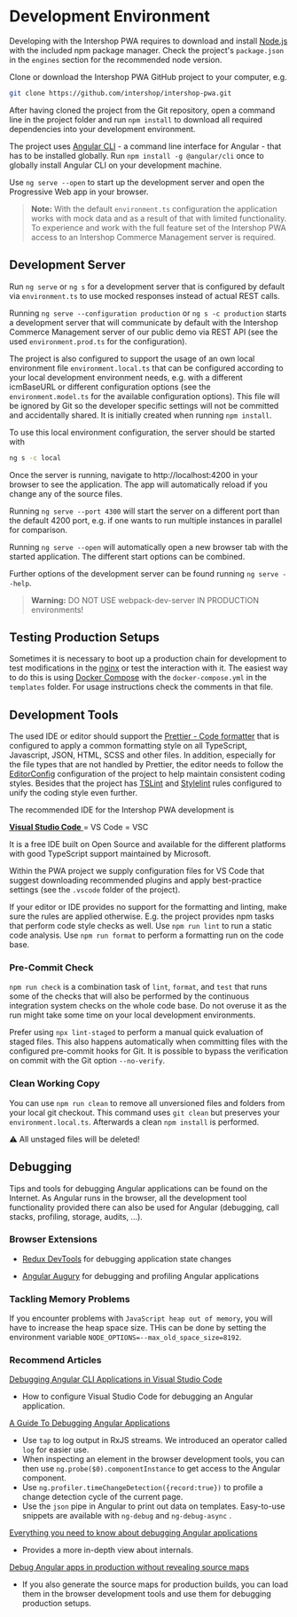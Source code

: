 <!--
kb_guide
kb_pwa
kb_everyone
kb_sync_latest_only
-->

# Development Environment

Developing with the Intershop PWA requires to download and install [Node.js](https://nodejs.org) with the included npm package manager.
Check the project's `package.json` in the `engines` section for the recommended node version.

Clone or download the Intershop PWA GitHub project to your computer, e.g.

```bash
git clone https://github.com/intershop/intershop-pwa.git
```

After having cloned the project from the Git repository, open a command line in the project folder and run `npm install` to download all required dependencies into your development environment.

The project uses [Angular CLI](https://cli.angular.io) - a command line interface for Angular - that has to be installed globally.
Run `npm install -g @angular/cli` once to globally install Angular CLI on your development machine.

Use `ng serve --open` to start up the development server and open the Progressive Web app in your browser.

> **Note:** With the default `environment.ts` configuration the application works with mock data and as a result of that with limited functionality. To experience and work with the full feature set of the Intershop PWA access to an Intershop Commerce Management server is required.

## Development Server

Run `ng serve` or `ng s` for a development server that is configured by default via `environment.ts` to use mocked responses instead of actual REST calls.

Running `ng serve --configuration production` or `ng s -c production` starts a development server that will communicate by default with the Intershop Commerce Management server of our public demo via REST API (see the used `environment.prod.ts` for the configuration).

The project is also configured to support the usage of an own local environment file `environment.local.ts` that can be configured according to your local development environment needs, e.g. with a different icmBaseURL or different configuration options (see the `environment.model.ts` for the available configuration options).
This file will be ignored by Git so the developer specific settings will not be committed and accidentally shared.
It is initially created when running `npm install`.

To use this local environment configuration, the server should be started with

```bash
ng s -c local
```

Once the server is running, navigate to http://localhost:4200 in your browser to see the application.
The app will automatically reload if you change any of the source files.

Running `ng serve --port 4300` will start the server on a different port than the default 4200 port, e.g. if one wants to run multiple instances in parallel for comparison.

Running `ng serve --open` will automatically open a new browser tab with the started application.
The different start options can be combined.

Further options of the development server can be found running `ng serve --help`.

> **Warning:** DO NOT USE webpack-dev-server IN PRODUCTION environments!

## Testing Production Setups

Sometimes it is necessary to boot up a production chain for development to test modifications in the [nginx](./nginx-startup.md) or test the interaction with it.
The easiest way to do this is using [Docker Compose](https://docs.docker.com/compose/) with the `docker-compose.yml` in the `templates` folder.
For usage instructions check the comments in that file.

## Development Tools

The used IDE or editor should support the [Prettier - Code formatter](https://prettier.io) that is configured to apply a common formatting style on all TypeScript, Javascript, JSON, HTML, SCSS and other files.
In addition, especially for the file types that are not handled by Prettier, the editor needs to follow the [EditorConfig](http://editorconfig.org) configuration of the project to help maintain consistent coding styles.
Besides that the project has [TSLint](https://palantir.github.io/tslint) and [Stylelint](https://stylelint.io) rules configured to unify the coding style even further.

The recommended IDE for the Intershop PWA development is

[**Visual Studio Code** ](https://code.visualstudio.com) = VS Code = VSC

It is a free IDE built on Open Source and available for the different platforms with good TypeScript support maintained by Microsoft.

Within the PWA project we supply configuration files for VS Code that suggest downloading recommended plugins and apply best-practice settings (see the `.vscode` folder of the project).

If your editor or IDE provides no support for the formatting and linting, make sure the rules are applied otherwise.
E.g. the project provides npm tasks that perform code style checks as well.
Use `npm run lint` to run a static code analysis.
Use `npm run format` to perform a formatting run on the code base.

### Pre-Commit Check

`npm run check` is a combination task of `lint`, `format`, and `test` that runs some of the checks that will also be performed by the continuous integration system checks on the whole code base.
Do not overuse it as the run might take some time on your local development environments.

Prefer using `npx lint-staged` to perform a manual quick evaluation of staged files.
This also happens automatically when committing files with the configured pre-commit hooks for Git.
It is possible to bypass the verification on commit with the Git option `--no-verify`.

### Clean Working Copy

You can use `npm run clean` to remove all unversioned files and folders from your local git checkout.
This command uses `git clean` but preserves your `environment.local.ts`.
Afterwards a clean `npm install` is performed.

:warning: All unstaged files will be deleted!

## Debugging

Tips and tools for debugging Angular applications can be found on the Internet.
As Angular runs in the browser, all the development tool functionality provided there can also be used for Angular (debugging, call stacks, profiling, storage, audits, ...).

### Browser Extensions

- [Redux DevTools](https://github.com/reduxjs/redux-devtools) for debugging application state changes

- [Angular Augury](https://augury.angular.io) for debugging and profiling Angular applications

### Tackling Memory Problems

If you encounter problems with `JavaScript heap out of memory`, you will have to increase the heap space size.
THis can be done by setting the environment variable `NODE_OPTIONS=--max_old_space_size=8192`.

### Recommend Articles

[Debugging Angular CLI Applications in Visual Studio Code](https://scotch.io/tutorials/debugging-angular-cli-applications-in-visual-studio-code)

- How to configure Visual Studio Code for debugging an Angular application.

[A Guide To Debugging Angular Applications](https://medium.com/front-end-weekly/a-guide-to-debugging-angular-applications-5a36bd88b4cf)

- Use `tap` to log output in RxJS streams. We introduced an operator called `log` for easier use.
- When inspecting an element in the browser development tools, you can then use `ng.probe($0).componentInstance` to get access to the Angular component.
- Use `ng.profiler.timeChangeDetection({record:true})` to profile a change detection cycle of the current page.
- Use the `json` pipe in Angular to print out data on templates. Easy-to-use snippets are available with `ng-debug` and `ng-debug-async` .

[Everything you need to know about debugging Angular applications](https://indepth.dev/everything-you-need-to-know-about-debugging-angular-applications)

- Provides a more in-depth view about internals.

[Debug Angular apps in production without revealing source maps](https://medium.com/angular-in-depth/debug-angular-apps-in-production-without-revealing-source-maps-ab4a235edd85)

- If you also generate the source maps for production builds, you can load them in the browser development tools and use them for debugging production setups.

